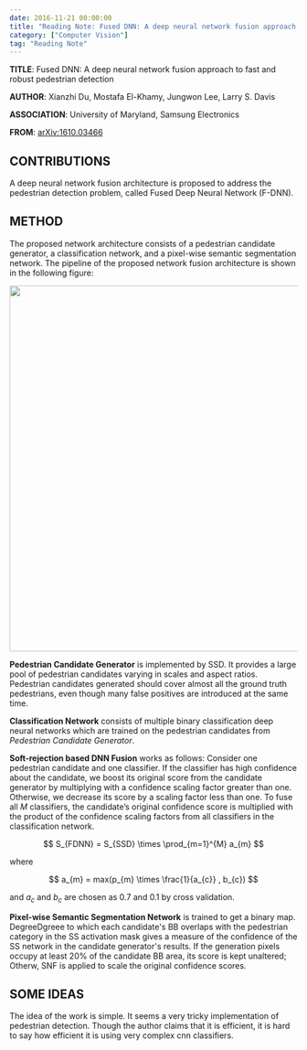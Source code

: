 ```yaml
---
date: 2016-11-21 00:00:00
title: "Reading Note: Fused DNN: A deep neural network fusion approach to fast and robust pedestrian detection"
category: ["Computer Vision"]
tag: "Reading Note"
---
```


**TITLE**:  Fused DNN: A deep neural network fusion approach to fast and robust pedestrian detection

**AUTHOR**: Xianzhi Du, Mostafa El-Khamy, Jungwon Lee, Larry S. Davis

**ASSOCIATION**: University of Maryland, Samsung Electronics

**FROM**: [arXiv:1610.03466](https://arxiv.org/abs/1610.03466)

## CONTRIBUTIONS ##

A deep neural network fusion architecture is proposed to address the pedestrian detection problem, called Fused Deep Neural Network (F-DNN).

## METHOD ##

The proposed network architecture consists of a pedestrian candidate generator, a classification network, and a pixel-wise semantic segmentation network. The pipeline of the proposed network fusion architecture is shown in the following figure:

<img class="img-responsive center-block" src="https://raw.githubusercontent.com/joshua19881228/my_blogs/master/Computer_Vision/Reading_Note/figures/FusedDNN.jpg" alt="" width="640"/>

**Pedestrian Candidate Generator** is implemented by SSD. It provides a large pool of pedestrian candidates varying in scales and aspect ratios. Pedestrian candidates generated should cover almost all the ground truth pedestrians, even though many false positives are introduced at the same time. 

**Classification Network** consists of multiple binary classification deep neural networks which are trained on the pedestrian candidates from *Pedestrian Candidate Generator*. 

**Soft-rejection based DNN Fusion** works as follows: Consider one pedestrian candidate and one classifier. If the classifier has high confidence about the candidate, we boost its original score from the candidate generator by multiplying with a confidence scaling factor greater than one. Otherwise, we decrease its score by a scaling factor less than one. To fuse all $M$ classifiers, the candidate’s original confidence score is multiplied with the product of the confidence scaling factors from all classifiers in the classification network.

$$ S_{FDNN} = S_{SSD} \times \prod_{m=1}^{M} a_{m} $$

where

$$ a_{m} = max(p_{m} \times \frac{1}{a_{c}} , b_{c})  $$

and $a_{c}$ and $b_{c}$ are chosen as 0.7 and 0.1 by cross validation.

**Pixel-wise Semantic Segmentation Network** is trained to get a binary map. DegreeDgreee to which each candidate's BB overlaps with the pedestrian category in the SS activation mask gives a measure of the confidence of the SS network in the candidate generator's results. If the generation pixels occupy at least 20% of the candidate BB area, its score is kept unaltered; Otherw, SNF is applied to scale the original confidence scores.

## SOME IDEAS ##

The idea of the work is simple. It seems a very tricky implementation of pedestrian detection. Though the author claims that it is efficient, it is hard to say how efficient it is using very complex cnn classifiers.
